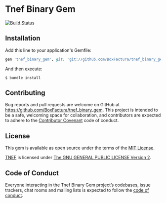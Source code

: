 # Tnef Binary Gem

[![Build Status](https://travis-ci.org/BoxFactura/tnef_binary_gem.svg?branch=master)](https://travis-ci.org/BoxFactura/tnef_binary_gem)

## Installation

Add this line to your application's Gemfile:

```ruby
gem 'tnef_binary_gem', git: 'git://github.com/BoxFactura/tnef_binary_gem.git'
```

And then execute:

    $ bundle install

## Contributing

Bug reports and pull requests are welcome on GitHub at https://github.com/BoxFactura/tnef_binary_gem. This project is intended to be a safe, welcoming space for collaboration, and contributors are expected to adhere to the [Contributor Covenant](http://contributor-covenant.org) code of conduct.

## License

This gem is available as open source under the terms of the [MIT License](https://opensource.org/licenses/MIT).

[TNEF](https://github.com/verdammelt/tnef) is licensed under [The GNU GENERAL PUBLIC LICENSE Version 2](https://www.gnu.org/licenses/old-licenses/gpl-2.0.txt).

## Code of Conduct

Everyone interacting in the Tnef Binary Gem project’s codebases, issue trackers, chat rooms and mailing lists is expected to follow the [code of conduct](https://github.com/BoxFactura/tnef_binary_gem/blob/master/CODE_OF_CONDUCT.md).
